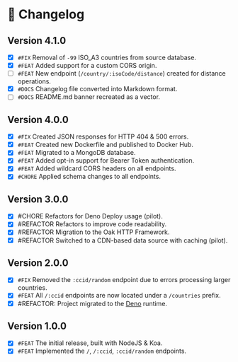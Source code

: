 # 🌱 Changelog

## Version 4.1.0 
- [x] `#FIX` Removal of `-99` ISO_A3 countries from source database.
- [x] `#FEAT` Added support for a custom CORS origin.
- [ ] `#FEAT` New endpoint (`/country/:isoCode/distance`) created for distance operations.
- [x] `#DOCS` Changelog file converted into Markdown format.
- [ ] `#DOCS` README.md banner recreated as a vector.

## Version 4.0.0
- [x] `#FIX` Created JSON responses for HTTP 404 & 500 errors.
- [x] `#FEAT` Created new Dockerfile and published to Docker Hub.
- [x] `#FEAT` Migrated to a MongoDB database.
- [x] `#FEAT` Added opt-in support for Bearer Token authentication.
- [x] `#FEAT` Added wildcard CORS headers on all endpoints.
- [x] `#CHORE` Applied schema changes to all endpoints.

## Version 3.0.0
- [x] #CHORE Refactors for Deno Deploy usage (pilot).
- [x] #REFACTOR Refactors to improve code readability.
- [x] #REFACTOR Migration to the Oak HTTP Framework.
- [x] #REFACTOR Switched to a CDN-based data source with caching (pilot).

## Version 2.0.0
- [x] `#FIX` Removed the `:ccid/random` endpoint due to errors processing larger countries.
- [x] `#FEAT` All `/:ccid` endpoints are now located under a `/countries` prefix.
- [x] #REFACTOR: Project migrated to the [Deno](https://deno.com/runtime) runtime.

## Version 1.0.0
- [x] `#FEAT` The initial release, built with NodeJS & Koa.
- [x] `#FEAT` Implemented the `/`, `/:ccid`, `:ccid/random` endpoints.
